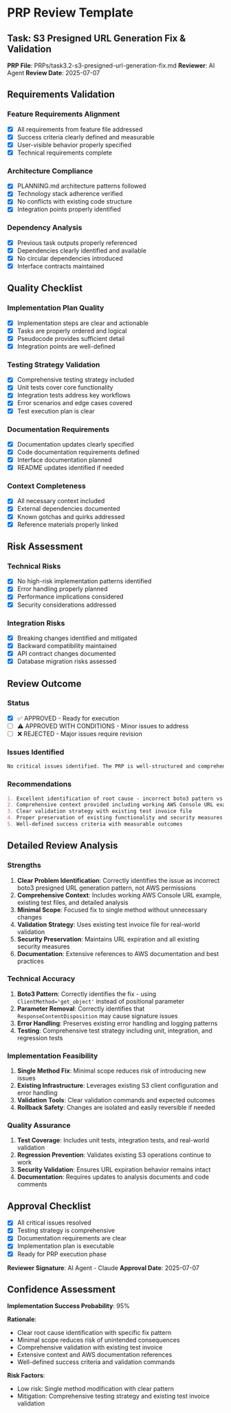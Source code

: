 # PRP Review Template

## Task: S3 Presigned URL Generation Fix & Validation
**PRP File**: PRPs/task3.2-s3-presigned-url-generation-fix.md
**Reviewer**: AI Agent
**Review Date**: 2025-07-07

## Requirements Validation

### Feature Requirements Alignment
- [x] All requirements from feature file addressed
- [x] Success criteria clearly defined and measurable
- [x] User-visible behavior properly specified
- [x] Technical requirements complete

### Architecture Compliance
- [x] PLANNING.md architecture patterns followed
- [x] Technology stack adherence verified
- [x] No conflicts with existing code structure
- [x] Integration points properly identified

### Dependency Analysis
- [x] Previous task outputs properly referenced
- [x] Dependencies clearly identified and available
- [x] No circular dependencies introduced
- [x] Interface contracts maintained

## Quality Checklist

### Implementation Plan Quality
- [x] Implementation steps are clear and actionable
- [x] Tasks are properly ordered and logical
- [x] Pseudocode provides sufficient detail
- [x] Integration points are well-defined

### Testing Strategy Validation
- [x] Comprehensive testing strategy included
- [x] Unit tests cover core functionality
- [x] Integration tests address key workflows
- [x] Error scenarios and edge cases covered
- [x] Test execution plan is clear

### Documentation Requirements
- [x] Documentation updates clearly specified
- [x] Code documentation requirements defined
- [x] Interface documentation planned
- [x] README updates identified if needed

### Context Completeness
- [x] All necessary context included
- [x] External dependencies documented
- [x] Known gotchas and quirks addressed
- [x] Reference materials properly linked

## Risk Assessment

### Technical Risks
- [x] No high-risk implementation patterns identified
- [x] Error handling properly planned
- [x] Performance implications considered
- [x] Security considerations addressed

### Integration Risks
- [x] Breaking changes identified and mitigated
- [x] Backward compatibility maintained
- [x] API contract changes documented
- [x] Database migration risks assessed

## Review Outcome

### Status
- [x] ✅ APPROVED - Ready for execution
- [ ] ⚠️ APPROVED WITH CONDITIONS - Minor issues to address
- [ ] ❌ REJECTED - Major issues require revision

### Issues Identified
```markdown
No critical issues identified. The PRP is well-structured and comprehensive.
```

### Recommendations
```markdown
1. Excellent identification of root cause - incorrect boto3 pattern vs permissions issue
2. Comprehensive context provided including working AWS Console URL example
3. Clear validation strategy with existing test invoice file
4. Proper preservation of existing functionality and security measures
5. Well-defined success criteria with measurable outcomes
```

## Detailed Review Analysis

### Strengths
1. **Clear Problem Identification**: Correctly identifies the issue as incorrect boto3 presigned URL generation pattern, not AWS permissions
2. **Comprehensive Context**: Includes working AWS Console URL example, existing test files, and detailed analysis
3. **Minimal Scope**: Focused fix to single method without unnecessary changes
4. **Validation Strategy**: Uses existing test invoice file for real-world validation
5. **Security Preservation**: Maintains URL expiration and all existing security measures
6. **Documentation**: Extensive references to AWS documentation and best practices

### Technical Accuracy
1. **Boto3 Pattern**: Correctly identifies the fix - using `ClientMethod='get_object'` instead of positional parameter
2. **Parameter Removal**: Correctly identifies that `ResponseContentDisposition` may cause signature issues
3. **Error Handling**: Preserves existing error handling and logging patterns
4. **Testing**: Comprehensive test strategy including unit, integration, and regression tests

### Implementation Feasibility
1. **Single Method Fix**: Minimal scope reduces risk of introducing new issues
2. **Existing Infrastructure**: Leverages existing S3 client configuration and error handling
3. **Validation Tools**: Clear validation commands and expected outcomes
4. **Rollback Safety**: Changes are isolated and easily reversible if needed

### Quality Assurance
1. **Test Coverage**: Includes unit tests, integration tests, and real-world validation
2. **Regression Prevention**: Validates existing S3 operations continue to work
3. **Security Validation**: Ensures URL expiration behavior remains intact
4. **Documentation**: Requires updates to analysis documents and code comments

## Approval Checklist
- [x] All critical issues resolved
- [x] Testing strategy is comprehensive
- [x] Documentation requirements are clear
- [x] Implementation plan is executable
- [x] Ready for PRP execution phase

**Reviewer Signature**: AI Agent - Claude
**Approval Date**: 2025-07-07

## Confidence Assessment
**Implementation Success Probability**: 95%

**Rationale**:
- Clear root cause identification with specific fix pattern
- Minimal scope reduces risk of unintended consequences
- Comprehensive validation with existing test invoice
- Extensive context and AWS documentation references
- Well-defined success criteria and validation commands

**Risk Factors**: 
- Low risk: Single method modification with clear pattern
- Mitigation: Comprehensive testing strategy and existing test invoice validation
